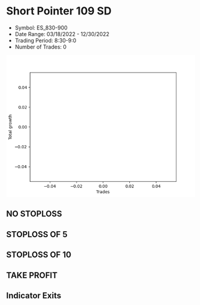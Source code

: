 # Short Pointer 109 SD 
- Symbol: ES_830-900
- Date Range: 03/18/2022 - 12/30/2022
- Trading Period: 8:30-9:0
- Number of Trades: 0

![Plot](ShortPointer109SDES_830-900.png)
## NO STOPLOSS














## STOPLOSS OF 5














## STOPLOSS OF 10














## TAKE PROFIT











## Indicator Exits


